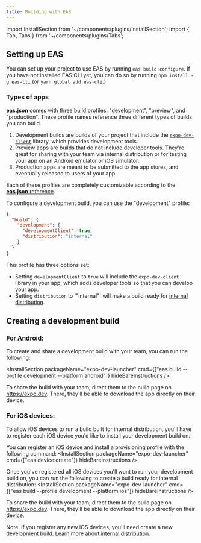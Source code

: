 ```yaml
---
title: Building with EAS
---
```


import InstallSection from '~/components/plugins/InstallSection';
import { Tab, Tabs } from '~/components/plugins/Tabs';

## Setting up EAS

You can set up your project to use EAS by running `eas build:configure`. If you have not installed EAS CLI yet, you can do so by running `npm install -g eas-cli` (or `yarn global add eas-cli`.)

### Types of apps

**eas.json** comes with three build profiles: "development", "preview", and "production". These profile names reference three different types of builds you can build.

1. Development builds are builds of your project that include the [`expo-dev-client`](https://github.com/expo/expo/tree/master/packages/expo-dev-client) library, which provides development tools.
2. Preview apps are builds that do not include developer tools. They're great for sharing with your team via internal distribution or for testing your app on an Android emulator or iOS simulator.
3. Production apps are meant to be submitted to the app stores, and eventually released to users of your app.

Each of these profiles are completely customizable according to the [**eas.json** reference](/build/eas-json).

To configure a development build, you can use the "development" profile:

```json
{
  "build": {
    "development": {
      "developmentClient": true,
      "distribution": "internal"
    }
  }
}
```

This profile has three options set:

- Setting `developmentClient` to `true` will include the `expo-dev-client` library in your app, which adds developer tools so that you can develop your app.
- Setting `distribution` to '"internal"` will make a build ready for [internal distribution](/build/internal-distribution).

## Creating a development build

### For Android:

To create and share a development build with your team, you can run the following:

<InstallSection packageName="expo-dev-launcher" cmd={["eas build --profile development --platform android"]} hideBareInstructions />

To share the build with your team, direct them to the build page on https://expo.dev. There, they'll be able to download the app directly on their device.

### For iOS devices:

To allow iOS devices to run a build built for internal distribution, you'll have to register each iOS device you'd like to install your development build on.

You can register an iOS device and install a provisioning profile with the following command:
<InstallSection packageName="expo-dev-launcher" cmd={["eas device:create"]} hideBareInstructions />

Once you've registered all iOS devices you'll want to run your development build on, you can run the following to create a build ready for internal distribution:
<InstallSection packageName="expo-dev-launcher" cmd={["eas build --profile development --platform ios"]} hideBareInstructions />

To share the build with your team, direct them to the build page on https://expo.dev. There, they'll be able to download the app directly on their device.

Note: If you register any new iOS devices, you'll need create a new development build. Learn more about [internal distribution](https://docs.expo.dev/build/internal-distribution/).
